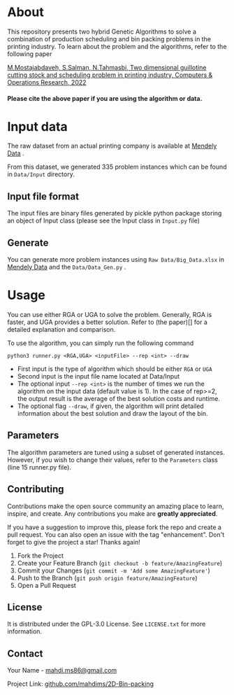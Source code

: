 # About 
This repository presents two hybrid Genetic Algorithms to solve a combination of production scheduling and bin packing problems in the printing industry. 
To learn about the problem and the algorithms, refer to the following paper

[M.Mostajabdaveh, S.Salman, N.Tahmasbi, Two dimensional guillotine cutting stock and scheduling problem in printing industry, Computers & Operations Research, 2022](https://doi.org/10.1016/j.cor.2022.106014)

#### Please cite the above paper if you are using the algorithm or data.

# Input data
The raw dataset from an actual printing company is available at [Mendely Data](10.17632/bxh46tps75.5) . 

From this dataset, we generated 335 problem instances which can be found in `Data/Input` directory. 

## Input file format
The input files are binary files generated by pickle python package storing an object of Input class (please see the Input class in `Input.py` file)

## Generate
You can generate more problem instances using `Raw Data/Big_Data.xlsx` in  [Mendely Data](10.17632/bxh46tps75.5) and the `Data/Data_Gen.py` . 

# Usage
You can use either RGA or UGA to solve the problem. Generally, RGA is faster, and UGA provides a better solution. Refer to (the paper)[] for a detailed explanation and comparison. 

To use the algorithm, you can simply run the following command

```
python3 runner.py <RGA,UGA> <inputFile> --rep <int> --draw
```

* First input is the type of algorithm which should be either `RGA` or `UGA`
* Second input is the input file name located at Data/Input
* The optional input `--rep <int>` is the number of times we run the algorithm on the input data (default value is 1). In the case of rep>=2, the output result is the average of the best solution costs and runtime. 
* The optional flag `--draw`, if given, the algorithm will print detailed information about the best solution and draw the layout of the bin. 


## Parameters
The algorithm parameters are tuned using a subset of generated instances. However, if you wish to change their values, refer to the `Parameters` class (line 15 runner.py file). 

<!-- CONTRIBUTING -->
## Contributing

Contributions make the open source community an amazing place to learn, inspire, and create. Any contributions you make are **greatly appreciated**.

If you have a suggestion to improve this, please fork the repo and create a pull request. You can also open an issue with the tag "enhancement".
Don't forget to give the project a star! Thanks again!

1. Fork the Project
2. Create your Feature Branch (`git checkout -b feature/AmazingFeature`)
3. Commit your Changes (`git commit -m 'Add some AmazingFeature'`)
4. Push to the Branch (`git push origin feature/AmazingFeature`)
5. Open a Pull Request





<!-- LICENSE -->
## License

It is distributed under the  GPL-3.0 License. See `LICENSE.txt` for more information.





<!-- CONTACT -->
## Contact

Your Name - [mahdi.ms86@gmail.com](mahdi.ms86@gmail.com)

Project Link: [github.com/mahdims/2D-Bin-packing](https://github.com/mahdims/2D-Bin-packing)


